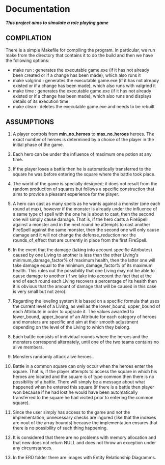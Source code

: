 # Documentation #

***This project aims to simulate a role playing game***

## COMPILATION ##

There is a simple Makefile for compiling the program. In particular, we run make from the directory that contains it to do the build and then we
have the following options:

- make run      : generates the executable game.exe (if it has not already been created or if a change has been made), which also runs it
- make valgrind : generates the executable game.exe (if it has not already existed or if a change has been made), which also runs with valgrind it
- make time     : generates the executable game.exe (if it has not already existed or if a change has been made), which also runs and displays details of its execution time
- make clean    : deletes the executable game.exe and needs to be rebuilt


## ASSUMPTIONS ##

1. A player controls from 𝐦𝐢𝐧_𝐧𝐨_𝐡𝐞𝐫𝐨𝐞𝐬 to 𝐦𝐚𝐱_𝐧𝐨_𝐡𝐞𝐫𝐨𝐞𝐬 heroes. The exact number of heroes is determined by a choice of the player in the initial phase of the game.

2. Each hero can be under the influence of maximum one potion at any time.

3. If the player loses a battle then he is automatically transferred to the square he was before entering the square where the battle took place.

4. The world of the game is specially designed; it does not result from the random production of squares but follows a specific construction that aims to provide a pleasant
   experience for the player.

5. A hero can cast as many spells as he wants against a monster (one each round at max), however if the monster is already under the influence of a same type of spell with the one he is about to cast,
   then the second one will simply cause damage. That is, if the hero casts a FireSpell against a monster and in the next round he attempts to cast another FireSpell against the same
   monster, then the second one will only cause damage and it will not change the defense_reduction nor the rounds_of_effect that are currently in place from the first FireSpell.

6. In the event that the damage (taking into account specific Attributes) caused by one Living to another is less than the other Living's minimum_damage_factor% of maximum health, then
   the latter one will take damage equal to the minimum_damage_factor% of its maximum health. This rules out the possibility that one Living may not be able to
   cause damage to another (if we take into account the fact that at the end of each round each Living recovers a percentage of its health then it is obvious that the amount of damage that
   will be caused in this case is very small but not zero).

7. Regarding the leveling system it is based on a specific formula that uses the current level of a Living, as well as the lower_bound, upper_bound of each Attribute in order to
   upgrade it. The values ​​awarded to lower_bound, upper_bound of an Attribute for each category of heroes and monsters are specific and aim at their smooth adjustment depending on the level
   of the Living to which they belong.

8. Each battle consists of individual rounds where the heroes and the monsters correspond alternately, until one of the two teams contains no alive members.

9. Monsters randomly attack alive heroes.

10. Battle in a common square can only occur when the heroes enter the square. That is, if the player attempts to access the square in which his heroes are located and
    the square is of type common then there is no possibility of a battle. There will simply be a message about what happened when he entered this square (if there is a battle then
    player won because if he had lost he would have been automatically transferred to the square he had visited prior to entering the common square).

11. Since the user simply has access to the game and not the implementation, unnecessary checks are ingored (like that the indexes are nout of the array bounds) because the implementation ensures that
    there is no possibility of such thing happening.

12. It is considered that there are no problems with memory allocation and that new does not return NULL and does not throw an exception under any circumstances.

13. In the ERD folder there are images with Entity Relationship Diagramms.
